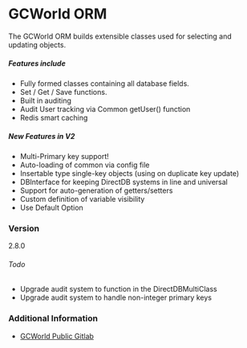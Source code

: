 # GCWorld ORM

The GCWorld ORM builds extensible classes used for selecting and updating objects.

##### Features include

  - Fully formed classes containing all database fields.
  - Set / Get / Save functions.
  - Built in auditing
  - Audit User tracking via Common getUser() function
  - Redis smart caching


##### New Features in V2

 - Multi-Primary key support!
 - Auto-loading of common via config file
 - Insertable type single-key objects (using on duplicate key update)
 - DBInterface for keeping DirectDB systems in line and universal
 - Support for auto-generation of getters/setters
 - Custom definition of variable visibility
 - Use Default Option

### Version
2.8.0

###### Todo
- Upgrade audit system to function in the DirectDBMultiClass
- Upgrade audit system to handle non-integer primary keys


### Additional Information

* [GCWorld Public Gitlab](https://gitlab.konghack.com/groups/GCWorld)
